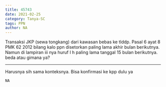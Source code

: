 ```yaml
---
title: 45743
date: 2021-02-25
category: Tanya-SC
tags: PPN
author: NA
---
```


Transaksi JKP (sewa tongkang) dari kawasan bebas ke tlddp. Pasal 6 ayat 8 PMK 62 2012 bilang kalo ppn disetorkan paling lama akhir bulan berikutnya. Namun di lampiran iii nya huruf I h paling lama tanggal 15 bulan berikutnya. beda atau gimana ya?

---

Harusnya sih sama konteksnya. Bisa konfirmasi ke kpp dulu ya

`NA`
